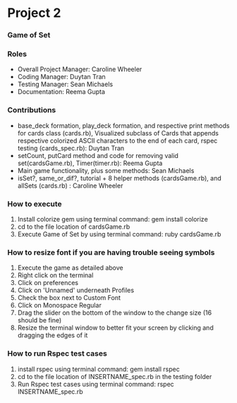 # Project 2
### Game of Set

### Roles
* Overall Project Manager: Caroline Wheeler
* Coding Manager: Duytan Tran
* Testing Manager: Sean Michaels  
* Documentation: Reema Gupta

### Contributions
* base_deck formation, play_deck formation, and respective print methods for cards class (cards.rb), Visualized subclass of Cards that appends respective colorized ASCII characters to the end of each card, rspec testing (cards_spec.rb): Duytan Tran
* setCount, putCard method and code for removing valid set(cardsGame.rb), Timer(timer.rb): Reema Gupta
* Main game functionality, plus some methods: Sean Michaels
* isSet?, same_or_dif?, tutorial + 8 helper methods (cardsGame.rb), and allSets (cards.rb) : Caroline Wheeler

### How to execute
1. Install colorize gem using terminal command: gem install colorize
2. cd to the file location of cardsGame.rb
3. Execute Game of Set by using terminal command: ruby cardsGame.rb

### How to resize font if you are having trouble seeing symbols
1. Execute the game as detailed above
2. Right click on the terminal
3. Click on preferences
4. Click on 'Unnamed' underneath Profiles
5. Check the box next to Custom Font
6. Click on Monospace Regular
7. Drag the slider on the bottom of the window to the change size (16 should be fine)
8. Resize the terminal window to better fit your screen by clicking and dragging the edges of it

### How to run Rspec test cases
1. install rspec using terminal command: gem install rspec
2. cd to the file location of INSERTNAME_spec.rb in the testing folder
3. Run Rspec test cases using terminal command: rspec INSERTNAME_spec.rb
